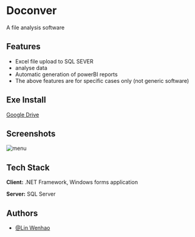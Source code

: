 # Doconver

A file analysis software

## Features

- Excel file upload to SQL SEVER
- analyse data
- Automatic generation of powerBI reports
- The above features are for specific cases only (not generic software)

## Exe Install

[Google Drive](https://drive.google.com/drive/folders/1-GxmMY94aNZfXRuJjl23Hr_7EV3ZB-2B?usp=sharing)

## Screenshots

![menu](https://i.ibb.co/Mndg6d4/Schermafbeelding-2023-02-23-113159.png)

## Tech Stack

**Client:** .NET Framework, Windows forms application

**Server:** SQL Server

## Authors

- [@Lin Wenhao](https://github.com/LinWenhao5)
